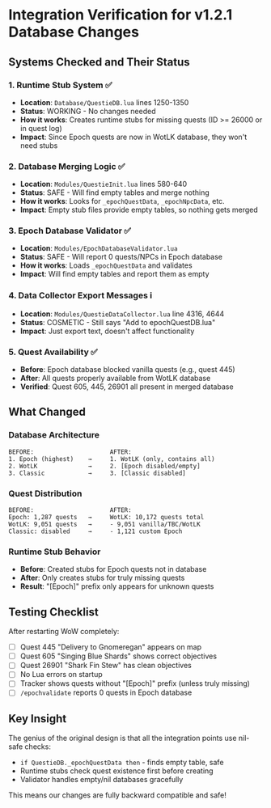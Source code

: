 # Integration Verification for v1.2.1 Database Changes

## Systems Checked and Their Status

### 1. Runtime Stub System ✅
- **Location**: `Database/QuestieDB.lua` lines 1250-1350
- **Status**: WORKING - No changes needed
- **How it works**: Creates runtime stubs for missing quests (ID >= 26000 or in quest log)
- **Impact**: Since Epoch quests are now in WotLK database, they won't need stubs

### 2. Database Merging Logic ✅
- **Location**: `Modules/QuestieInit.lua` lines 580-640
- **Status**: SAFE - Will find empty tables and merge nothing
- **How it works**: Looks for `_epochQuestData`, `_epochNpcData`, etc.
- **Impact**: Empty stub files provide empty tables, so nothing gets merged

### 3. Epoch Database Validator ✅
- **Location**: `Modules/EpochDatabaseValidator.lua`
- **Status**: SAFE - Will report 0 quests/NPCs in Epoch database
- **How it works**: Loads `_epochQuestData` and validates
- **Impact**: Will find empty tables and report them as empty

### 4. Data Collector Export Messages ℹ️
- **Location**: `Modules/QuestieDataCollector.lua` line 4316, 4644
- **Status**: COSMETIC - Still says "Add to epochQuestDB.lua"
- **Impact**: Just export text, doesn't affect functionality

### 5. Quest Availability ✅
- **Before**: Epoch database blocked vanilla quests (e.g., quest 445)
- **After**: All quests properly available from WotLK database
- **Verified**: Quest 605, 445, 26901 all present in merged database

## What Changed

### Database Architecture
```
BEFORE:                     AFTER:
1. Epoch (highest)    →     1. WotLK (only, contains all)
2. WotLK              →     2. [Epoch disabled/empty]
3. Classic            →     3. [Classic disabled]
```

### Quest Distribution
```
BEFORE:                     AFTER:
Epoch: 1,287 quests   →     WotLK: 10,172 quests total
WotLK: 9,051 quests   →     - 9,051 vanilla/TBC/WotLK
Classic: disabled     →     - 1,121 custom Epoch
```

### Runtime Stub Behavior
- **Before**: Created stubs for Epoch quests not in database
- **After**: Only creates stubs for truly missing quests
- **Result**: "[Epoch]" prefix only appears for unknown quests

## Testing Checklist

After restarting WoW completely:

- [ ] Quest 445 "Delivery to Gnomeregan" appears on map
- [ ] Quest 605 "Singing Blue Shards" shows correct objectives
- [ ] Quest 26901 "Shark Fin Stew" has clean objectives
- [ ] No Lua errors on startup
- [ ] Tracker shows quests without "[Epoch]" prefix (unless truly missing)
- [ ] `/epochvalidate` reports 0 quests in Epoch database

## Key Insight

The genius of the original design is that all the integration points use nil-safe checks:
- `if QuestieDB._epochQuestData then` - finds empty table, safe
- Runtime stubs check quest existence first before creating
- Validator handles empty/nil databases gracefully

This means our changes are fully backward compatible and safe!